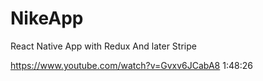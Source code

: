 # NikeApp
React Native App with Redux And later Stripe

https://www.youtube.com/watch?v=Gvxv6JCabA8
1:48:26

